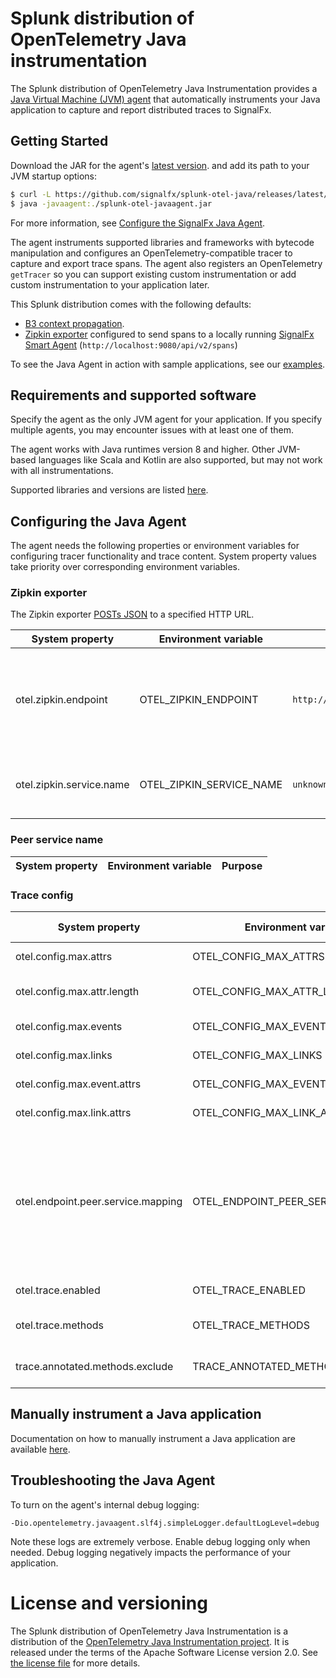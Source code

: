 # Splunk distribution of OpenTelemetry Java instrumentation

The Splunk distribution of OpenTelemetry Java Instrumentation provides a
[Java Virtual Machine (JVM) agent](https://docs.oracle.com/javase/7/docs/api/java/lang/instrument/package-summary.html)
that automatically instruments your Java application to capture and
report distributed traces to SignalFx.

## Getting Started

Download the JAR for the agent's [latest
version](https://github.com/signalfx/splunk-otel-java/releases/latest/download/splunk-otel-javaagent-all.jar).
and add its path to your JVM startup options:

```bash
$ curl -L https://github.com/signalfx/splunk-otel-java/releases/latest/download/splunk-otel-javaagent-all.jar -o splunk-otel-javaagent.jar
$ java -javaagent:./splunk-otel-javaagent.jar
```

For more information, see [Configure the SignalFx Java Agent](#Configure-the-SignalFx-Java-Agent).

The agent instruments supported libraries and frameworks with bytecode
manipulation and configures an OpenTelemetry-compatible tracer to capture
and export trace spans. The agent also registers an OpenTelemetry `getTracer`
so you can support existing custom instrumentation or add custom
instrumentation to your application later.

This Splunk distribution comes with the following defaults:

- [B3 context propagation](https://github.com/openzipkin/b3-propagation).
- [Zipkin exporter](https://zipkin.io/zipkin-api/#/default/post_spans)
  configured to send spans to a locally running [SignalFx Smart
  Agent](https://docs.signalfx.com/en/latest/apm/apm-getting-started/apm-smart-agent.html)
  (`http://localhost:9080/api/v2/spans`)

To see the Java Agent in action with sample applications, see our
[examples](https://github.com/signalfx/tracing-examples/tree/master/signalfx-tracing/splunk-otel-java).

## Requirements and supported software

Specify the agent as the only JVM agent for your application.
If you specify multiple agents, you may encounter issues with at least one
of them.

The agent works with Java runtimes version 8 and higher. Other JVM-based
languages like Scala and Kotlin are also supported, but may not work with all
instrumentations.

Supported libraries and versions are listed
[here](https://github.com/open-telemetry/opentelemetry-java-instrumentation#supported-java-libraries-and-frameworks).

## Configuring the Java Agent

The agent needs the following properties or environment variables for configuring
tracer functionality and trace content. System property values take priority
over corresponding environment variables.

### Zipkin exporter

The Zipkin exporter [POSTs
JSON](https://zipkin.io/zipkin-api/#/default/post_spans) to a specified HTTP
URL.

| System property            | Environment variable       | Default value                        | Notes                                                                |
| -------------------------- | -------------------------- | ------------------------------------ | -------------------------------------------------------------------- |
| otel.zipkin.endpoint       | OTEL_ZIPKIN_ENDPOINT       | `http://localhost:9080/api/v2/spans` | The Zipkin endpoint to connect to. Currently only HTTP is supported. |
| otel.zipkin.service.name   | OTEL_ZIPKIN_SERVICE_NAME   | `unknown`                            | The service name of this JVM instance.                               |

### Peer service name

| System property                     | Environment variable               | Purpose                                                                      |
|-------------------------------------|------------------------------------|------------------------------------------------------------------------------|

### Trace config

| System property                     | Environment variable               | Default value  | Purpose                                                                                                                                                                                                                                                                                                                                                                                                                                                                         |
| ----------------------------------- | ---------------------------------- | -------------- | ------------------------------------------------------------------------------------                                                                                                                                                                                                                                                                                                                                                                                            |
| otel.config.max.attrs               | OTEL_CONFIG_MAX_ATTRS              | `32`           | Maximum number of attributes per span.                                                                                                                                                                                                                                                                                                                                                                                                                                          |
| otel.config.max.attr.length         | OTEL_CONFIG_MAX_ATTR_LENGTH        | unlimited      | Maximum length of string attribute value in characters. Longer values are truncated.                                                                                                                                                                                                                                                                                                                                                                                            |
| otel.config.max.events              | OTEL_CONFIG_MAX_EVENTS             | `128`          | Maximum number of events per span.                                                                                                                                                                                                                                                                                                                                                                                                                                              |
| otel.config.max.links               | OTEL_CONFIG_MAX_LINKS              | `32`           | Maximum number of links per span.                                                                                                                                                                                                                                                                                                                                                                                                                                               |
| otel.config.max.event.attrs         | OTEL_CONFIG_MAX_EVENT_ATTRS        | `32`           | Maximum number of attributes per event.                                                                                                                                                                                                                                                                                                                                                                                                                                         |
| otel.config.max.link.attrs          | OTEL_CONFIG_MAX_LINK_ATTRS         | `32`           | Maximum number of attributes per link.                                                                                                                                                                                                                                                                                                                                                                                                                                          |
| otel.endpoint.peer.service.mapping  | OTEL_ENDPOINT_PEER_SERVICE_MAPPING | unset          | Used to add a `peer.service` attribute by specifing a comma separated list of mapping from hostnames or IP addresses. For example, if set to `1.2.3.4=cats-service,dogs-service.serverlessapis.com=dogs-api`, requests to `1.2.3.4` will have a `peer.service` attribute of `cats-service` and requests to `dogs-service.serverlessapis.com` will have one of `dogs-api`. |
| otel.trace.enabled                  | OTEL_TRACE_ENABLED                 | `"true"`       | Globally enables tracer creation and auto-instrumentation.                                                                                                                                                                                                                                                                                                                                                                                                                      |
| otel.trace.methods                  | OTEL_TRACE_METHODS                 | unset          | Same as adding `@Trace` annotation functionality for the target method string.                                                                                                                                                                                                                                                                                                                                                                                                  |
| trace.annotated.methods.exclude     | TRACE_ANNOTATED_METHODS_EXCLUDE    | unset          | Suppress `@WithSpan` instrumentation for specific methods.                                                                                                                                                                                                                                                                                                                                                                                                                      |

## Manually instrument a Java application

Documentation on how to manually instrument a Java application are available
[here](https://github.com/open-telemetry/opentelemetry-java-instrumentation#manually-instrumenting).

## Troubleshooting the Java Agent

To turn on the agent's internal debug logging:

`-Dio.opentelemetry.javaagent.slf4j.simpleLogger.defaultLogLevel=debug`

Note these logs are extremely verbose. Enable debug logging only when needed.
Debug logging negatively impacts the performance of your application.

# License and versioning

The Splunk distribution of OpenTelemetry Java Instrumentation is a distribution
of the [OpenTelemetry Java Instrumentation
project](https://github.com/open-telemetry/opentelemetry-java-instrumentation).
It is released under the terms of the Apache Software License version 2.0. See
[the license file](./LICENSE) for more details.
